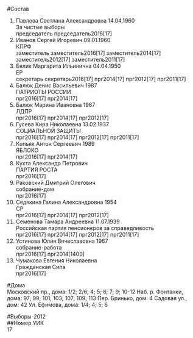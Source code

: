 #Состав  
1. Павлова Светлана Александровна 14.04.1960  
    За чистые выборы  
    председатель председатель2016[17]  
2. Иванов Сергей Игоревич 09.01.1960  
    КПРФ  
    заместитель заместитель2016[17] заместитель2014[17] заместитель2012[17] заместитель2011[17]  
3. Бялик Маргарита Ильинична 04.04.1950  
    ЕР  
    секретарь секретарь2016[17] прг2014[17] прг2012[17] прг2011[17]  
4. Балюк Денис Васильевич 1987  
    ПАТРИОТЫ РОССИИ  
    прг2016[17] прг2014[17]  
5. Балюк Марина Ивановна 1967  
    ЛДПР  
    прг2016[17] прг2014[17] прг2012[17]  
6. Гусева Кира Николаевна 13.02.1937  
    СОЦИАЛЬНОЙ ЗАЩИТЫ  
    прг2016[17] прг2014[17] прг2012[17] прг2011[17]  
7. Копьяк Антон Сергеевич 1989  
    ЯБЛОКО  
    прг2016[17] прг2014[17]  
8. Кухта Александр Петрович  
    ПАРТИЯ РОСТА  
    прг2016[17]  
9. Раковский Дмитрий Олегович  
    собрание-дом  
    прг2016[17]  
10. Седякина Галина Александровна 1954  
    СР  
    прг2016[17] прг2014[17] прг2012[17]  
11. Семенова Тамара Андреевна 11.07.1939  
    Российская партия пенсионеров за справедливость  
    прг2016[17] прг2014[17] прг2012[17] прг2011[17]  
12. Устинова Юлия Вячеславовна 1967  
    собрание-работа  
    прг2016[17] прг2014[1400]  
13. Чумакова Евгения Николаевна  
    Гражданская Сила  
    прг2016[17]  
  
#Дома  
Московский пр., дома: 1/2; 2/6; 4; 5; 6; 7; 9; 10-12 Наб. р. Фонтанки, дома: 97; 99; 101; 103; 107; 109; 113 Пер. Бринько, дом: 4 Садовая ул., дом: 42 Ул. Ефимова, дома: 1/4; 4; 5; 6  
  
#Выборы-2012  
##Номер УИК  
17  
